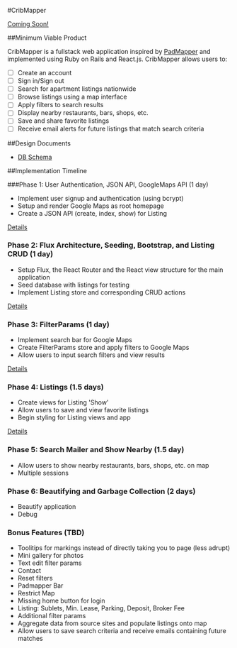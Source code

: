 #CribMapper

[Coming Soon!][heroku]

[heroku]: http://www.herokuapp.com

##Minimum Viable Product

CribMapper is a fullstack web application inspired by [PadMapper][padmapper] and implemented using Ruby on Rails and React.js. CribMapper allows users to:

- [ ] Create an account
- [ ] Sign in/Sign out
- [ ] Search for apartment listings nationwide
- [ ] Browse listings using a map interface
- [ ] Apply filters to search results
- [ ] Display nearby restaurants, bars, shops, etc.
- [ ] Save and share favorite listings
- [ ] Receive email alerts for future listings that match search criteria

[padmapper]: http://www.padmapper.com

##Design Documents

<!-- * [View Wireframes][view] -->
* [DB Schema][schema]

[view]: ./docs/views.md
[schema]: ./docs/schema.md

##Implementation Timeline

###Phase 1: User Authentication, JSON API, GoogleMaps API  (1 day)

- Implement user signup and authentication (using bcrypt)
- Setup and render Google Maps as root homepage
- Create a JSON API (create, index, show) for Listing

[Details][phase-one]

### Phase 2: Flux Architecture, Seeding, Bootstrap, and Listing CRUD (1 day)
- Setup Flux, the React Router and the React view structure for the main application
- Seed database with listings for testing
- Implement Listing store and corresponding CRUD actions

[Details][phase-two]

### Phase 3: FilterParams (1 day)
- Implement search bar for Google Maps
- Create FilterParams store and apply filters to Google Maps
- Allow users to input search filters and view results

[Details][phase-three]

### Phase 4: Listings (1.5 days)
- Create views for Listing 'Show'
- Allow users to save and view favorite listings
- Begin styling for Listing views and app

[Details][phase-four]

### Phase 5: Search Mailer and Show Nearby (1.5 day)
- Allow users to show nearby restaurants, bars, shops, etc. on map
- Multiple sessions

<!-- [Details][phase-five] -->

### Phase 6: Beautifying and Garbage Collection (2 days)
- Beautify application
- Debug

<!-- [Details][phase-six] -->

### Bonus Features (TBD)
- Toolitips for markings instead of directly taking you to page (less adrupt)
- Mini gallery for photos
- Text edit filter params
- Contact
- Reset filters
- Padmapper Bar
- Restrict Map
- Missing home button for login
- Listing: Sublets, Min. Lease, Parking, Deposit, Broker Fee
- Additional filter params
- Aggregate data from source sites and populate listings onto map
- Allow users to save search criteria and receive emails containing future matches

[phase-one]: ./docs/phases/phase1.md
[phase-two]: ./docs/phases/phase2.md
[phase-three]: ./docs/phases/phase3.md
[phase-four]: ./docs/phases/phase4.md
[phase-five]: ./docs/phases/phase5.md
[phase-six]: ./docs/phases/phase6.md
[crashmate]: https://github.com/therealzac/Crashmate

[react-slick]: https://github.com/akiran/react-slick
